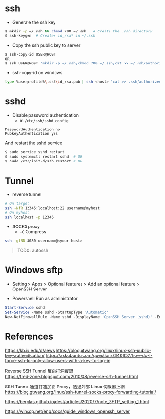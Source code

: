 # ssh

* Generate the ssh key

```bash
$ mkdir -p ~/.ssh && chmod 700 ~/.ssh   # Create the .ssh directory
$ ssh-keygen  # Creates id_rsa* in ~/.ssh
```

* Copy the ssh public key to server

```bash
$ ssh-copy-id USER@HOST
OR
$ ssh USER@HOST 'mkdir -p ~/.ssh;chmod 700 ~/.ssh;cat >> ~/.ssh/authorized_keys' < ~/.ssh/id_rsa.pub
```

* ssh-copy-id on windows

```bash
type %userprofile%\.ssh\id_rsa.pub | ssh <host> "cat >> .ssh/authorized_keys"
```

# sshd

* Disable password authentication
  * in `/etc/ssh/sshd_config`

```
PasswordAuthentication no
PubkeyAuthentication yes
```

And restart the sshd service

```bash
$ sudo service sshd restart
$ sudo systemctl restart sshd  # OR
$ sudo /etc/init.d/ssh restart # OR
```

# Tunnel

* reverse tunnel

```bash
# On target
ssh -NfR 12345:localhost:22 username@myhost
# On myhost
ssh localhost -p 12345
```

* SOCK5 proxy
  - `-C` Compress

```bash
ssh -gfND 8080 username@<your host>
```

> TODO: autossh

# Windows sftp

- Setting > Apps > Optional features > Add an optional feature > OpenSSH Server

- Powershell Run as administrator

```powershell
Start-Service sshd
Set-Service -Name sshd -StartupType 'Automatic'
New-NetFirewallRule -Name sshd -DisplayName 'OpenSSH Server (sshd)' -Enabled True -Direction Inbound -Protocol TCP -Action Allow -LocalPort 22
```

# References

<https://kb.iu.edu/d/aews>
<https://blog.gtwang.org/linux/linux-ssh-public-key-authentication/>
<https://askubuntu.com/questions/346857/how-do-i-force-ssh-to-only-allow-users-with-a-key-to-log-in>

Reverse SSH Tunnel 反向打洞實錄<br>
<https://fred-zone.blogspot.com/2010/08/reverse-ssh-tunnel.html>

SSH Tunnel 通道打造加密 Proxy，透過外部 Linux 伺服器上網<br>
<https://blog.gtwang.org/linux/ssh-tunnel-socks-proxy-forwarding-tutorial/>

<https://berglas.github.io/dest/articles/2020/7/note_SFTP_setting_1.html>

<https://winscp.net/eng/docs/guide_windows_openssh_server>
